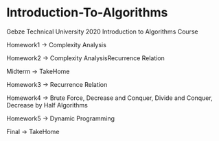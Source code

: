 # Introduction-To-Algorithms
Gebze Technical University 2020 Introduction to Algorithms Course

Homework1 -> Complexity Analysis

Homework2 -> Complexity AnalysisRecurrence Relation

Midterm -> TakeHome

Homework3 -> Recurrence Relation

Homework4 -> Brute Force, Decrease and Conquer, Divide and Conquer, Decrease by Half Algorithms

Homework5 -> Dynamic Programming

Final -> TakeHome
